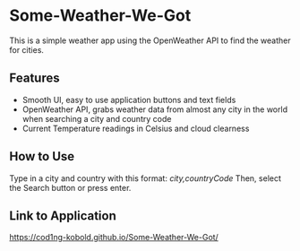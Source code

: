 # Some-Weather-We-Got
This is a simple weather app using the OpenWeather API to find the weather for cities.
## Features
- Smooth UI, easy to use application buttons and text fields
- OpenWeather API, grabs weather data from almost any city in the world when searching a city and country code
- Current Temperature readings in Celsius and cloud clearness
## How to Use
Type in a city and country with this format: *city,countryCode*
Then, select the Search button or press enter.
## Link to Application
https://cod1ng-kobold.github.io/Some-Weather-We-Got/
